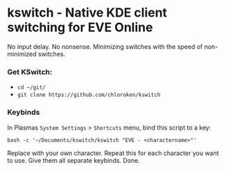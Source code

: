 # kswitch - Native KDE client switching for EVE Online

No input delay. No nonsense. Minimizing switches with the speed of non-minimized switches.

### Get KSwitch:
- `cd ~/git/`
- `git clone https://github.com/chloroken/kswitch`

### Keybinds
In Plasmas `System Settings` > `Shortcuts` menu, bind this script to a key:

`bash -c '~/Documents/kswitch/kswitch "EVE - <charactername>"'`

Replace <charactername> with your own character. Repeat this for each character you want to use. Give them all separate keybinds. Done.
